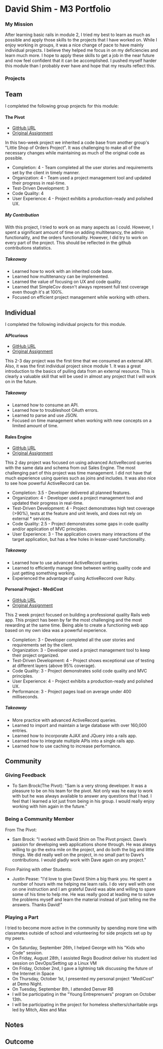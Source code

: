 # David Shim - M3 Portfolio

### My Mission

  After learning basic rails in module 2, I tried my best to learn as much as possible and apply those skills to the projects that I have worked on.  While I enjoy working in groups, it was a nice change of pace to have mainly individual projects.  I believe they helped me focus in on my deficiencies and learn much more.  I hope to apply these skills to get a job in the near future and now feel confident that it can be accomplished.  I pushed myself harder this module than I probably ever have and hope that my results reflect this.

### Projects

## Team

  I completed the following group projects for this module:

#### The Pivot

  * [GitHub URL](https://github.com/imwithsam/the_pivot)
  * [Original Assignment](https://github.com/turingschool/lesson_plans/blob/master/ruby_03-professional_rails_applications/the_pivot.md)

  In this two-week project we inherited a code base from another group's "Little Shop of Orders Project".         It was challenging to make all of the necessary changes while maintaining as much of the original code as possible.

  * Completion: 4 - Team completed all the user stories and requirements set by the client in timely    manner.
  * Organization: 4 - Team used a project management tool and updated their progress in real-time.
  * Test-Driven Development: 3
  * Code Quality: 4
  * User Experience: 4 - Project exhibits a production-ready and polished UX.

##### My Contribution

  With this project, I tried to work on as many aspects as I could. However, I spent a significant amount of time on adding multitenancy, the admin functionality, and the orders functionality.  However, I did try to work on every part of the project.  This should be reflected in the github contributions statistics.

##### Takeaway

  * Learned how to work with an inherited code base.
  * Learned how multitenancy can be implemented.
  * Learned the value of focusing on UX and code quality.
  * Learned that SimpleCov doesn't always represent full test coverage even though it's at 100%.
  * Focused on efficient project management while working with others.

## Individual

  I completed the following individual projects for this module.

#### APIcurious

  * [GitHub URL](https://github.com/dsshim/bithub)
  * [Original Assignment](https://github.com/turingschool/lesson_plans/blob/master/ruby_03-professional_rails_applications/apicurious.md)

  This 2-3 day project was the first time that we consumed an external API.  Also, it was the first individual project since module 1.  It was a great introduction to the basics of pulling data from an external resource.  This is clearly a valuable skill that will be used in almost any project that I will work on in the future.

##### Takeaway

  * Learned how to consume an API.
  * Learned how to troubleshoot OAuth errors.
  * Learned to parse and use JSON.
  * Focused on time management when working with new concepts on a limited amount of time.

#### Rales Engine

  * [GitHub URL](https://github.com/dsshim/rales_engine)
  * [Original Assignment](https://github.com/turingschool/lesson_plans/blob/master/ruby_03-professional_rails_applications/rales_engine.md)

  This 2 day project was focused on using advanced ActiveRecord queries with the same data and schema from out Sales Engine.  The most challenging part of this project was time management.  I did not have that much experience using queries such as joins and includes.  It was also nice to see how powerful ActiveRecord can be.

  * Completion: 3.5 - Developer delivered all planned features.
  * Organization: 4 - Developer used a project management tool and updated their progress in real-time.
  * Test-Driven Development: 4 - Project demonstrates high test coverage (>90%), tests at the feature and         unit levels, and does not rely on external * services.
  * Code Quality: 2.5 - Project demonstrates some gaps in code quality and/or application of MVC principles.
  * User Experience: 3 - The application covers many interactions of the target application, but has a few   holes in lesser-used functionality.

##### Takeaway

  * Learned how to use advanced ActiveRecord queries.
  * Learned to efficiently manage time between writing quality code and just getting something working.
  * Experienced the advantage of using ActiveRecord over Ruby.


#### Personal Project - MediCost

  * [GitHub URL](https://github.com/dsshim/medicost)
  * [Original Assignment](https://github.com/turingschool/lesson_plans/blob/master/ruby_03-professional_rails_applications/self_directed_project.md)

  This 2 week project focused on building a professional quality Rails web app.  This project has been by far the most challenging and the most rewarding at the same time.  Being able to create a functioning web app based on my own idea was a powerful experience.

  * Completion: 3 - Developer completed all the user stories and requirements set by the client.
  * Organization: 3 - Developer used a project management tool to keep their project organized.
  * Test-Driven Development: 4 - Project shows exceptional use of testing at different layers (above 95%   coverage).
  * Code Quality: 3 - Project demonstrates solid code quality and MVC principles.
  * User Experience: 4 - Project exhibits a production-ready and polished UX.
  * Performance: 3 - Project pages load on average under 400 milliseconds.

##### Takeaway

  * More practice with advanced ActiveRecord queries.
  * Learned to import and maintain a large database with over 160,000 entries.
  * Learned how to incorporate AJAX and JQuery into a rails app.
  * Learned how to integrate multiple APIs into a single rails app.
  * Learned how to use caching to increase performance.  

## Community

### Giving Feedback

  * To Sam Brock(The Pivot): "Sam is a very strong developer. It was a pleasure to be on his team for the pivot. Not only was he easy to work with but he was always available to answer any questions that I had. I feel that I learned a lot just from being in his group. I would really enjoy working with him again in the future."

### Being a Community Member

  From The Pivot:

  * Sam Brock:  "I worked with David Shim on The Pivot project. Dave’s passion for developing web applications shone through. He was always willing to go the extra mile on the project, and do both the big and little things. We did really well on the project, in no small part to Dave’s contributions. I would gladly work with Dave again on any project."

  From Pairing with other Students:

  * Justin Pease:  "I'd love to give David Shim a big thank you.  He spent a number of hours with me helping me learn rails.  I do very well with one on one instruction and I am grateful David was able and willing to spare some of his time to help me.  He was really good at leading me to solve the problems myself and learn the material instead of just telling me the answers.  Thanks David!"

### Playing a Part

  I tried to become more active in the community by spending more time with classmates outside of school and volunteering for side projects set up by my peers.

  * On Saturday, September 26th, I helped George with his "Kids who Code" session.
  * On Friday, August 28th, I assisted Regis Boudinot deliver his student led session on DevOps/Setting up a Linux VM
  * On Friday, October 2nd, I gave a lightning talk discussing the future of the Internet in Space
  * On Thursday, October 1st, I presented my personal project "MediCost" at Demo Night.
  * On Tuesday, September 8th, I attended Denver RB
  * I will be participating in the "Young Entreprenuers" program on October 13th.
  * I will be participating in the project for homeless shelters/charitable orgs led by Mitch, Alex and Max

## Notes





## Outcome





